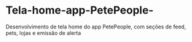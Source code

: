 # Tela-home-app-PetePeople-
Desenvolvimento de tela home do app PetePeople, com seções de feed, pets, lojas e emissão de alerta
